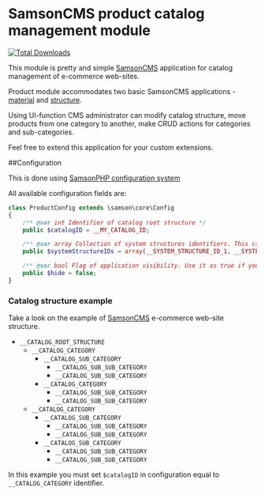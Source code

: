 # SamsonCMS product catalog management module

[![Total Downloads](https://poser.pugx.org/samsonos/cms_app_product/downloads.svg)](https://packagist.org/packages/samsonos/cms_app_product)

This module is pretty and simple [SamsonCMS](https://github.com/samsoncms/cms) application for catalog management of e-commerce web-sites.

Product module accommodates two basic SamsonCMS applications - [material](https://github.com/samsoncms/material) and [structure](https://github.com/samsonos/cms_app_navigation).

Using UI-function CMS administrator can modify catalog structure, move products from one category to another, make CRUD actions for categories and sub-categories.

Feel free to extend this application for your custom extensions.

##Configuration  

This is done using [SamsonPHP configuration system](https://github.com/samsonphp/config)

All available configuration fields are:
```php
class ProductConfig extends \samson\core\Config 
{
    /** @var int Identifier of catalog root structure */
    public $catalogID = __MY_CATALOG_ID;

    /** @var array Collection of system structures identifiers. This categories will be ignored in all application actions */
    public $systemStructureIDs = array(__SYSTEM_STRUCTURE_ID_1, __SYSTEM_STRUCTURE_ID_2, __SYSTEM_STRUCTURE_ID_3);

    /** @var bool Flag of application visibility. Use it as true if you extend current module by custon application */
    public $hide = false;
}
```

### Catalog structure example
Take a look on the example of [SamsonCMS](https://github.com/samsoncms/cms) e-commerce web-site structure.
* ```__CATALOG_ROOT_STRUCTURE```
    * ```__CATALOG_CATEGORY```
        * ```__CATALOG_SUB_CATEGORY```
            * ```__CATALOG_SUB_SUB_CATEGORY```
            * ```__CATALOG_SUB_SUB_CATEGORY```
        * ```__CATALOG_CATEGORY```
            * ```__CATALOG_SUB_SUB_CATEGORY```
            * ```__CATALOG_SUB_SUB_CATEGORY```
    * ```__CATALOG_CATEGORY```
        * ```__CATALOG_SUB_CATEGORY```
            * ```__CATALOG_SUB_SUB_CATEGORY```
            * ```__CATALOG_SUB_SUB_CATEGORY```
        * ```__CATALOG_SUB_CATEGORY```
            * ```__CATALOG_SUB_SUB_CATEGORY```
            * ```__CATALOG_SUB_SUB_CATEGORY```

In this example you must set ```$catalogID``` in configuration equal to ```__CATALOG_CATEGORY``` identifier.

